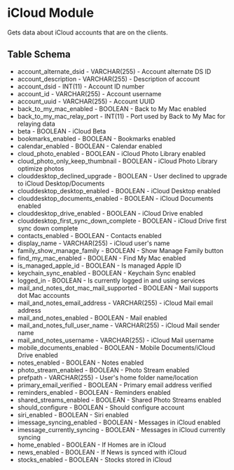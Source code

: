 iCloud Module
==============

Gets data about iCloud accounts that are on the clients.

Table Schema
---

* account_alternate_dsid - VARCHAR(255) - Account alternate DS ID
* account_description - VARCHAR(255) - Description of account
* account_dsid - INT(11) - Account ID number
* account_id - VARCHAR(255) - Account username
* account_uuid - VARCHAR(255) - Account UUID
* back_to_my_mac_enabled - BOOLEAN - Back to My Mac enabled
* back_to_my_mac_relay_port - INT(11) - Port used by Back to My Mac for relaying data
* beta - BOOLEAN - iCloud Beta
* bookmarks_enabled - BOOLEAN - Bookmarks enabled
* calendar_enabled - BOOLEAN - Calendar enabled
* cloud_photo_enabled - BOOLEAN - iCloud Photo Library enabled
* cloud_photo_only_keep_thumbnail - BOOLEAN - iCloud Photo Library optimize photos
* clouddesktop_declined_upgrade - BOOLEAN - User declined to upgrade to iCloud Desktop/Documents
* clouddesktop_desktop_enabled - BOOLEAN - iCloud Desktop enabled
* clouddesktop_documents_enabled - BOOLEAN - iCloud Documents enabled
* clouddesktop_drive_enabled - BOOLEAN - iCloud Drive enabled
* clouddesktop_first_sync_down_complete - BOOLEAN - iCloud Drive first sync down complete
* contacts_enabled - BOOLEAN - Contacts enabled
* display_name - VARCHAR(255) - iCloud user's name
* family_show_manage_family - BOOLEAN - Show Manage Family button
* find_my_mac_enabled - BOOLEAN - Find My Mac enabled
* is_managed_apple_id - BOOLEAN - Is managed Apple ID
* keychain_sync_enabled - BOOLEAN - Keychain Sync enabled
* logged_in - BOOLEAN - Is currently logged in and using services
* mail_and_notes_dot_mac_mail_supported - BOOLEAN - Mail supports dot Mac accounts
* mail_and_notes_email_address - VARCHAR(255) - iCloud Mail email address
* mail_and_notes_enabled - BOOLEAN - Mail enabled
* mail_and_notes_full_user_name - VARCHAR(255) - iCloud Mail sender name
* mail_and_notes_username - VARCHAR(255) -  iCloud Mail username
* mobile_documents_enabled - BOOLEAN - Mobile Documents/iCloud Drive enabled
* notes_enabled - BOOLEAN - Notes enabled
* photo_stream_enabled - BOOLEAN - Photo Stream enabled
* prefpath - VARCHAR(255) - User's home folder name/location
* primary_email_verified - BOOLEAN - Primary email address verified
* reminders_enabled - BOOLEAN - Reminders enabled
* shared_streams_enabled - BOOLEAN - Shared Photo Streams enabled
* should_configure - BOOLEAN - Should configure account
* siri_enabled - BOOLEAN - Siri enabled
* imessage_syncing_enabled - BOOLEAN - Messages in iCloud enabled
* imessage_currently_syncing - BOOLEAN - Messages in iCloud currently syncing
* home_enabled - BOOLEAN - If Homes are in iCloud
* news_enabled - BOOLEAN - If News is synced with iCloud
* stocks_enabled - BOOLEAN - Stocks stored in iCloud